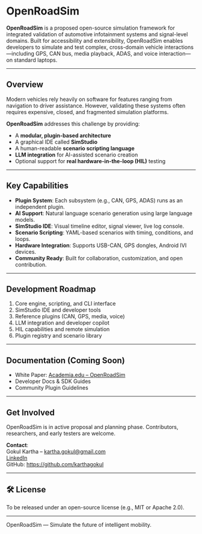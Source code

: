 # OpenRoadSim

**OpenRoadSim** is a proposed open-source simulation framework for integrated validation of automotive infotainment systems and signal-level domains. Built for accessibility and extensibility, OpenRoadSim enables developers to simulate and test complex, cross-domain vehicle interactions—including GPS, CAN bus, media playback, ADAS, and voice interaction—on standard laptops.

---

## Overview

Modern vehicles rely heavily on software for features ranging from navigation to driver assistance. However, validating these systems often requires expensive, closed, and fragmented simulation platforms.

**OpenRoadSim** addresses this challenge by providing:
- A **modular, plugin-based architecture**
- A graphical IDE called **SimStudio**
- A human-readable **scenario scripting language**
- **LLM integration** for AI-assisted scenario creation
- Optional support for **real hardware-in-the-loop (HIL)** testing

---

## Key Capabilities

- **Plugin System**: Each subsystem (e.g., CAN, GPS, ADAS) runs as an independent plugin.
-  **AI Support**: Natural language scenario generation using large language models.
-  **SimStudio IDE**: Visual timeline editor, signal viewer, live log console.
-  **Scenario Scripting**: YAML-based scenarios with timing, conditions, and loops.
-  **Hardware Integration**: Supports USB-CAN, GPS dongles, Android IVI devices.
-  **Community Ready**: Built for collaboration, customization, and open contribution.

---

##  Development Roadmap

1. Core engine, scripting, and CLI interface
2. SimStudio IDE and developer tools
3. Reference plugins (CAN, GPS, media, voice)
4. LLM integration and developer copilot
5. HIL capabilities and remote simulation
6. Plugin registry and scenario library

---

##  Documentation (Coming Soon)
- White Paper: [Academia.edu – OpenRoadSim](https://www.academia.edu/129633780/OpenRoadSim_A_Proposal_for_an_Open_Source_Framework_for_Automotive_Infotainment_and_Signal_Simulation)
- Developer Docs & SDK Guides
- Community Plugin Guidelines

---

## Get Involved

OpenRoadSim is in active proposal and planning phase. Contributors, researchers, and early testers are welcome.

**Contact**:  
Gokul Kartha – kartha.gokul@gmail.com  
[LinkedIn](https://www.linkedin.com/in/gokulkartha/)  
GitHub: https://github.com/karthagokul

---

## 🛠 License

To be released under an open-source license (e.g., MIT or Apache 2.0).

---

OpenRoadSim — Simulate the future of intelligent mobility.

